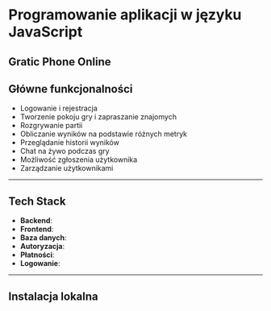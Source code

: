 # Programowanie aplikacji w języku JavaScript

## Gratic Phone Online


## Główne funkcjonalności

* Logowanie i rejestracja
* Tworzenie pokoju gry i zapraszanie znajomych
* Rozgrywanie partii 
* Obliczanie wyników na podstawie różnych metryk
* Przeglądanie historii wyników
* Chat na żywo podczas gry
* Możliwość zgłoszenia użytkownika
* Zarządzanie użytkownikami

---

## Tech Stack

- **Backend**: 
- **Frontend**: 
- **Baza danych**: 
- **Autoryzacja**: 
- **Płatności**: 
- **Logowanie**: 

---

## Instalacja lokalna

